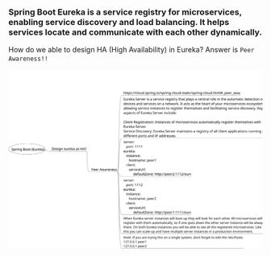 ### Spring Boot Eureka is a service registry for microservices, enabling service discovery and load balancing. It helps services locate and communicate with each other dynamically.
How do we able to design HA (High Availability) in Eureka? 
Answer is ```Peer Awareness!!```

![Spring Boot](./springboot-eureka.svg/)
